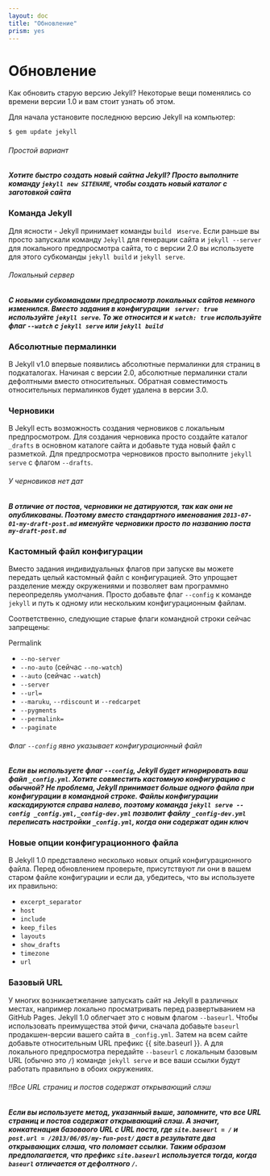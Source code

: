 ```yaml
---
layout: doc
title: "Обновление"
prism: yes
---
```

# Обновление

Как обновить старую версию Jekyll? Некоторые вещи поменялись со времени версии 1.0 и вам стоит узнать об этом.

Для начала установите последнюю версию Jekyll на компьютер:

```bash
$ gem update jekyll
```

###### Простой вариант
***Хотите быстро создать новый сайтна Jekyll? Просто выполните команду `jekyll new SITENAME`, чтобы создать новый каталог с заготовкой сайта***

### Команда Jekyll

Для ясности - Jekyll принимает команды `build ` и`serve`. Если раньше вы просто запускали команду `Jekyll` для генерации сайта и `jekyll --server` для локального предпросмотра сайта, то с версии 2.0 вы используете для этого субкоманды `jekyll build` и `jekyll serve`.

###### Локальный сервер
***С новыми субкомандами предпросмотр локальных сайтов немного изменился. Вместо задания  в конфигурации ` server: true` используйте `jekyll serve`. То же относится и к `watch: true` используйте флаг `--watch`  с `jekyll serve` или  `jekyll build`***

### Абсолютные пермалинки

В Jekyll v1.0 впервые появились абсолютные пермалинки для страниц в подкаталогах. Начиная с версии 2.0, абсолютные пермалинки стали дефолтными вместо относительных. Обратная совместимость относительных пермалинков будет удалена в версии 3.0.

### Черновики

В Jekyll есть возможность создания черновиков с локальным предпросмотром. Для создания черновика просто создайте каталог `_drafts` в основном каталоге сайта и добавьте туда новый файл с разметкой. Для предпросмотра черновиков просто выполните `jekyll serve` с флагом `--drafts`.

###### У черновиков нет дат
***В отличие от постов, черновики не датируются, так как они не опубликованы. Поэтому вместо стандартного именования `2013-07-01-my-draft-post.md` именуйте черновики просто по названию поста `my-draft-post.md`***

### Кастомный файл конфигурации

Вместо задания индивидуальных флагов при запуске вы можете передать целый кастомный файл с конфигурацией. Это упрощает разделение между окружениями и позволяет вам программно переопределяь умолчания. Просто добавьте флаг `--config` к команде `jekyll` и путь к одному или нескольким конфигурационным файлам.

Соответственно, следующие старые флаги командной строки сейчас запрещены:

Permalink

* `--no-server`
* `--no-auto` (сейчас `--no-watch`)
* `--auto` (сейчас `--watch`)
* `--server`
* `--url=`
* `--maruku`, `--rdiscount` и `--redcarpet`
* `--pygments`
* `--permalink=`
* `--paginate`

###### Флаг `--config` явно указывает конфигурационный файл
***Если вы используете флаг `--config`, Jekyll будет игнорировать ваш файл `_config.yml`. Хотите совместить кастомную конфигурацию с обычной? Не проблема, Jekyll принимает больше одного файла при конфигурации в командной строке. Файлы конфигурации каскадируются справа налево, поэтому команда `jekyll serve --config _config.yml,_config-dev.yml`  позволит файлу `_config-dev.yml` переписать настройки `_config.yml`, когда они содержат один ключ***

### Новые опции конфигурационного файла

В Jekyll 1.0 представлено несколько новых опций конфигурационного файла. Перед обновлением проверьте, присутствуют ли они в вашем старом файле конфигурации  и если да, убедитесь, что вы используете их правильно:

* `excerpt_separator`
* `host`
* `include`
* `keep_files`
* `layouts`
* `show_drafts`
* `timezone`
* `url`

### Базовый URL

У многих возникаетжелание запускать сайт на Jekyll в различных местах, например локально просматривать перед развертыванием на GitHub Pages. Jekyll 1.0 облегчает это с новым флагом `--baseurl`. Чтобы использовать преимущества этой фичи, сначала добавьте `baseurl` продакшен-версии вашего сайта в `_config.yml`. Затем на всем сайте добавьте относительным URL префикс {{ site.baseurl }}. А для локального предпросмотра передайте `--baseurl` с локальным базовым URL (обычно это `/`) команде `jekyll serve`  и все ваши ссылки будут работать правильно в обоих окружениях.

###### !!Все URL страниц и постов содержат открывающий слэш
***Если вы используете метод, указанный выше, запомните, что все URL страниц и постов содержат открывающий слэш. А значит, конкатенация базоваого URL c URL поста, где `site.baseurl = /` и `post.url = /2013/06/05/my-fun-post/` даст в результате два открывающих слэша, что поломает ссылки. Таким образом предполагается, что префикс `site.baseurl` используется тогда, когда `baseurl` отличается от дефолтного `/`.***
